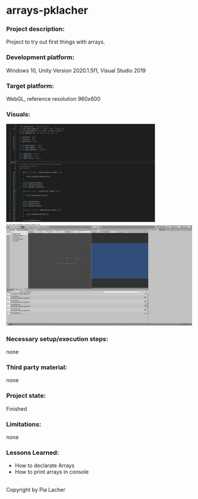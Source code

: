# arrays-pklacher

### Project description: 
Project to try out first things with arrays.

### Development platform: 
Windows 10, Unity Version 2020.1.5f1, Visual Studio 2019

### Target platform: 
WebGL, reference resolution 960x600

### Visuals: 
<div>
<img src="./Screenshots/Code.JPG" width="400" padding="10px">
<img src="./Screenshots/Unity.JPG" width="500" margin="10px">
</div>

### Necessary setup/execution steps: 
none

### Third party material: 
none

### Project state: 
Finished

### Limitations: 
none

### Lessons Learned: 

<ul>
  <li> How to declarate Arrays</li>
  <li> How to print arrays in console</li>
</ul>
<br>
Copyright by Pia Lacher
